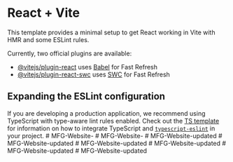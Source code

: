 # React + Vite

This template provides a minimal setup to get React working in Vite with HMR and some ESLint rules.

Currently, two official plugins are available:

- [@vitejs/plugin-react](https://github.com/vitejs/vite-plugin-react/blob/main/packages/plugin-react) uses [Babel](https://babeljs.io/) for Fast Refresh
- [@vitejs/plugin-react-swc](https://github.com/vitejs/vite-plugin-react/blob/main/packages/plugin-react-swc) uses [SWC](https://swc.rs/) for Fast Refresh

## Expanding the ESLint configuration

If you are developing a production application, we recommend using TypeScript with type-aware lint rules enabled. Check out the [TS template](https://github.com/vitejs/vite/tree/main/packages/create-vite/template-react-ts) for information on how to integrate TypeScript and [`typescript-eslint`](https://typescript-eslint.io) in your project.
#   M F G - W e b s i t e -  
 #   M F G - W e b s i t e -  
 #   M F G - W e b s i t e - u p d a t e d  
 #   M F G - W e b s i t e - u p d a t e d  
 #   M F G - W e b s i t e - u p d a t e d  
 #   M F G - W e b s i t e - u p d a t e d  
 #   M F G - W e b s i t e - u p d a t e d  
 #   M F G - W e b s i t e - u p d a t e d  
 